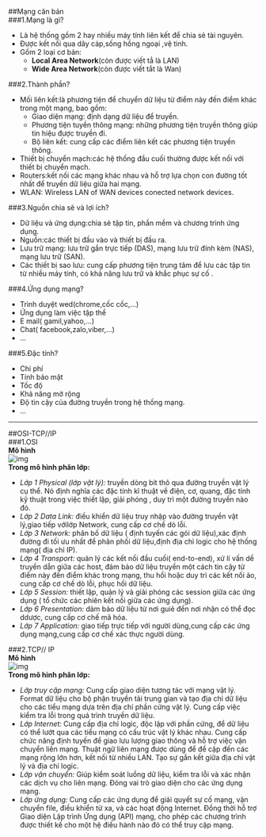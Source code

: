 ##Mạng căn bản  
###1.Mạng là gì?  
- Là hệ thống gồm 2 hay nhiều máy tính liên kết để chia sẻ tài nguyên.  
- Được kết nối qua dây cáp,sống hồng ngoại ,vệ tinh.    
- Gồm 2 loại cơ bản:  
  - **Local Area Network**(còn được viết tẳ là LAN)    
  - **Wide Area Network**(còn được viết tắt là Wan)  
  
###2.Thành phần?  
- Mối liên kết:là phương tiện để chuyển dữ liệu từ điểm này đến điểm khác trong một mạng, bao gồm:  
  - Giao diện mạng: định dạng dữ liệu để truyền.  
  - Phương tiện tuyền thông mạng: những phương tiện truyền thông giúp tin hiệu được truyền đi.  
  - Bộ liên kết: cung cấp các điểm liên kết các phương tiện truyền thông.  
- Thiết bị chuyển mạch:các hệ thống đầu cuối thường được kết nối với  thiết bị chuyển mạch.  
- Routers:kết nối các mạng khác nhau và hỗ trợ lựa chọn con đường tốt nhất để truyền dữ liệu giữa hai mạng.  
- WLAN: Wireless LAN of WAN devices conected network devices.  

###3.Nguồn chia sẽ và lợi ích?  
- Dữ liệu và ứng dụng:chia sẻ tập tin, phần mềm và chương trình ứng dụng.  
- Nguồn:các thiết bị đầu vào và thiết bị đầu ra.    
- Lưu trữ mạng: lưu trữ gắn trực tiếp (DAS), mạng lưu trữ đính kèm (NAS), mạng lưu trữ (SAN).  
- Các thiết bị sao lưu: cung cấp phương tiện trung tâm để lưu các tập tin từ nhiều máy tính, có khả năng lưu trữ và khắc phục sự cố .  

###4.Ứng dụng mạng?  
- Trình duyệt wed(chrome,cốc cốc,...)  
- Ứng dụng làm việc tập thể  
- E mail( gamil,yahoo,...)  
- Chat( facebook,zalo,viber,...)  
- ...   

###5.Đặc tính?  
- Chi phí  
- Tính bảo mật  
- Tốc độ  
- Khả năng mở rộng  
- Độ tin cậy của đường truyền trong hệ thống mạng.  
- ...  


---  


##OSI-TCP//IP  
###1.OSI  
**Mô hình**  
![img](http://1.bp.blogspot.com/-dEPOLAvxsek/UzQcvDS44KI/AAAAAAAAACw/c_Fxrkuul7k/s1600/Osi-model-jb.png)  
**Trong mô hình phân lớp:**  
- *Lớp 1 Physical (lớp vật lý):* truyền dòng bit thô qua đường truyền vật lý cụ thể. Nó định nghĩa các đặc tính kĩ thuật về điện, cơ, quang, đặc tính kỹ thuật trong việc thiết lập, giải phóng , duy trì một đường truyền nào đó.  
- *Lớp 2 Data Link:* điều khiển dữ liệu truy nhập vào đường truyền vật lý,giao tiếp vớilớp Network, cung cấp cơ chế dò lỗi.
- *Lớp 3 Network:* phân bố dữ liệu ( định tuyến các gói dữ liệu),xác định đường đi tối ưu nhất để phân phối dữ liệu,định địa chỉ logic cho hệ thống mạng( địa chỉ IP).  
- *Lớp 4 Transport:* quản lý các kết nối đầu cuối( end-to-end), xử lí vấn dề truyền dẫn giữa các host, đảm bảo dữ liệu truyền một cách tin cậy từ điểm này đến điểm khác trong mạng, thu hồi hoặc duy trì các kết nối ảo, cung cấp cơ chế dò lỗi, phục hồi dữ liệu.  
- *Lớp 5 Session:* thiết lập, quản lý và giải phóng các session giữa các ứng dụng ( tổ chức các phiên kết nối giữa các ứng dụng).  
- *Lớp 6 Presentation:* dảm bảo dữ liệu từ nơi guiẻ đến nơi nhận có thể đọc ddược, cung cấp cơ chế mã hóa.  
- *Lớp 7 Application:* giao tiếp trực tiếp với người dùng,cung cấp các ứng dụng mạng,cung cấp cơ chế xác thực người dùng.  

###2.TCP// IP  
**Mô hình**  
![img](http://2.bp.blogspot.com/-jH4TzAOcspU/UzQeMUZ1JlI/AAAAAAAAADA/cWNGZjCtkI4/s1600/TCP-IP-Model.png)  
**Trong mô hình phân lớp:**  

- *Lớp truy cập mạng:* Cung cấp giao diện tương tác với mạng vật lý. Format dữ liệu cho bộ phận truyền tải trung gian và tạo địa chỉ dữ liệu cho các tiểu mạng dựa trên địa chỉ phần cứng vật lý. Cung cấp việc kiểm tra lỗi trong quá trình truyền dữ liệu.  
- *Lớp Internet:* Cung cấp địa chỉ logic, độc lập với phần cứng, để dữ liệu có thể lướt qua các tiểu mạng có cấu trúc vật lý khác nhau. Cung cấp chức năng định tuyến để giao lưu lượng giao thông và hỗ trợ việc vận chuyển liên mạng. Thuật ngữ liên mạng được dùng để đề cập đến các mạng rộng lớn hơn, kết nối từ nhiều LAN. Tạo sự gắn kết giữa địa chỉ vật lý và địa chỉ logic.  
- *Lớp vận chuyển:* Giúp kiểm soát luồng dữ liệu, kiểm tra lỗi và xác nhận các dịch vụ cho liên mạng. Đóng vai trò giao diện cho các ứng dụng mạng.  
- *Lớp ứng dụng:* Cung cấp các ứng dụng để giải quyết sự cố mạng, vận chuyển file, điều khiển từ xa, và các hoạt động Internet. Đồng thời hỗ trợ Giao diện Lập trình Ứng dụng (API) mạng, cho phép các chương trình được thiết kế cho một hệ điều hành nào đó có thể truy cập mạng.  
